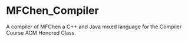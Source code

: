 # MFChen_Compiler
A compiler of MFChen a C++ and Java mixed language for the Compiler Course ACM Honored Class.
